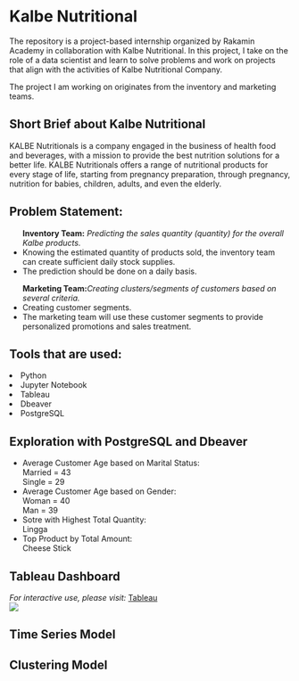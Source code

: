 # Kalbe Nutritional
The repository is a project-based internship organized by Rakamin Academy in collaboration with Kalbe Nutritional. In this project, I take on the role of a data scientist and learn to solve problems and work on projects that align with the activities of Kalbe Nutritional Company.

The project I am working on originates from the inventory and marketing teams.

<h2>Short Brief about Kalbe Nutritional</h2>
KALBE Nutritionals is a company engaged in the business of health food and beverages, with a mission to provide the best nutrition solutions for a better life. KALBE Nutritionals offers a range of nutritional products for every stage of life, starting from pregnancy preparation, through pregnancy, nutrition for babies, children, adults, and even the elderly.

<h2><b>Problem Statement:</b></h2>
<ul><b>Inventory Team:</b> <i>Predicting the sales quantity (quantity) for the overall Kalbe products.</i>
<li>Knowing the estimated quantity of products sold, the inventory team can create sufficient daily stock supplies.</li>
<li>The prediction should be done on a daily basis.</li>
</ul>
<ul><b>Marketing Team:</b><i>Creating clusters/segments of customers based on several criteria.</i>
<li>Creating customer segments.</li>
<li> The marketing team will use these customer segments to provide personalized promotions and sales treatment.</li></ul>

<h2><b>Tools that are used:</b></h2>
<li>Python</li>
<li>Jupyter Notebook</li>
<li>Tableau</li>
<li>Dbeaver</li>
<li>PostgreSQL</li>

<h2><b>Exploration with PostgreSQL and Dbeaver</b></h2>
<ul>
  <li>Average Customer Age based on Marital Status:<br>
    Married = 43<br>
    Single = 29
  </li>
  <li>Average Customer Age based on Gender:<br>
    Woman = 40<br>
    Man = 39
  </li>
  <li>Sotre with Highest Total Quantity:<br>
    Lingga
  </li>
  <li>Top Product by Total Amount:<br>
    Cheese Stick
  </li>
</ul>

<h2><b>Tableau Dashboard</b></h2>
<i>For interactive use, please visit:</i> <a href= 'https://public.tableau.com/views/Kalbe_FinalTask/Kalbe_Dashboard?:language=en-GB&:display_count=n&:origin=viz_share_link'>Tableau</a>
<div class='tableauPlaceholder' id='viz1690173097347' style='position: relative'><noscript><a href='#'><img alt=' ' src='https:&#47;&#47;public.tableau.com&#47;static&#47;images&#47;Ka&#47;Kalbe_FinalTask&#47;Kalbe_Dashboard&#47;1_rss.png' style='border: none' /></a></noscript><object class='tableauViz'  style='display:none;'><param name='host_url' value='https%3A%2F%2Fpublic.tableau.com%2F' /> <param name='embed_code_version' value='3' /> <param name='site_root' value='' /><param name='name' value='Kalbe_FinalTask&#47;Kalbe_Dashboard' /><param name='tabs' value='yes' /><param name='toolbar' value='yes' /><param name='static_image' value='https:&#47;&#47;public.tableau.com&#47;static&#47;images&#47;Ka&#47;Kalbe_FinalTask&#47;Kalbe_Dashboard&#47;1.png' /> <param name='animate_transition' value='yes' /><param name='display_static_image' value='yes' /><param name='display_spinner' value='yes' /><param name='display_overlay' value='yes' /><param name='display_count' value='yes' /><param name='language' value='en-GB' /></object></div>

<h2>Time Series Model</h2>

<h2>Clustering Model</h2>
